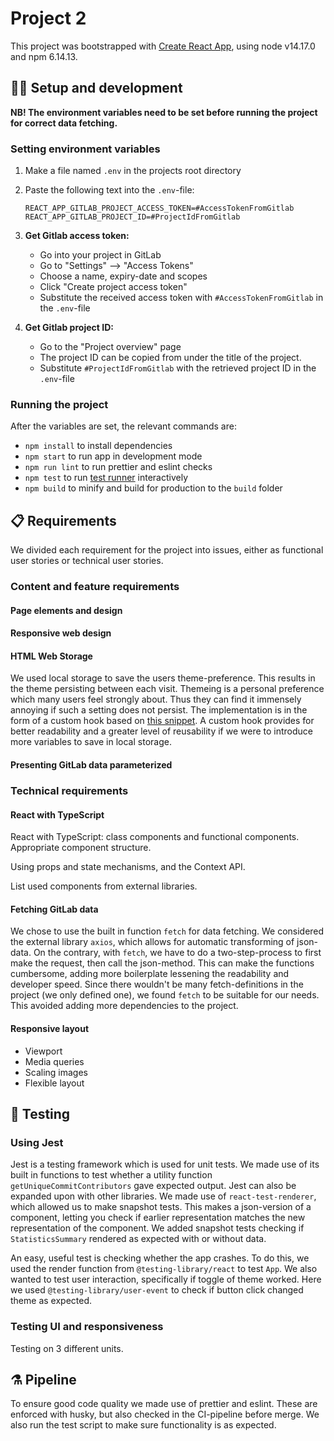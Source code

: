 # Project 2

This project was bootstrapped with [Create React App](https://github.com/facebook/create-react-app), using node v14.17.0 and npm 6.14.13.

## 👩‍💻 Setup and development

**NB! The environment variables need to be set before running the project for correct data fetching.**

### Setting environment variables

1. Make a file named `.env` in the projects root directory
2. Paste the following text into the `.env`-file:

   ```text
   REACT_APP_GITLAB_PROJECT_ACCESS_TOKEN=#AccessTokenFromGitlab
   REACT_APP_GITLAB_PROJECT_ID=#ProjectIdFromGitlab
   ```

3. **Get Gitlab access token:**

   - Go into your project in GitLab
   - Go to "Settings" --> "Access Tokens"
   - Choose a name, expiry-date and scopes
   - Click "Create project access token"
   - Substitute the received access token with `#AccessTokenFromGitlab` in the `.env`-file

4. **Get Gitlab project ID:**
   - Go to the "Project overview" page
   - The project ID can be copied from under the title of the project.
   - Substitute `#ProjectIdFromGitlab` with the retrieved project ID in the `.env`-file

### Running the project

After the variables are set, the relevant commands are:

- `npm install` to install dependencies
- `npm start` to run app in development mode
- `npm run lint` to run prettier and eslint checks
- `npm test` to run [test runner](https://facebook.github.io/create-react-app/docs/running-tests) interactively
- `npm build` to minify and build for production to the `build` folder

## 📋 Requirements

We divided each requirement for the project into issues, either as functional user stories or technical user stories.

### Content and feature requirements

#### Page elements and design

#### Responsive web design

#### HTML Web Storage

We used local storage to save the users theme-preference. This results in the theme persisting between each visit. Themeing is a personal preference which many users feel strongly about. Thus they can find it immensely annoying if such a setting does not persist. The implementation is in the form of a custom hook based on [this snippet](https://usehooks.com/useLocalStorage/). A custom hook provides for better readability and a greater level of reusability if we were to introduce more variables to save in local storage.

#### Presenting GitLab data parameterized

### Technical requirements

#### React with TypeScript

React with TypeScript: class components and functional components. Appropriate component structure.

Using props and state mechanisms, and the Context API.

List used components from external libraries.

#### Fetching GitLab data

We chose to use the built in function `fetch` for data fetching. We considered the external library `axios`, which allows for automatic transforming of json-data. On the contrary, with `fetch`, we have to do a two-step-process to first make the request, then call the json-method. This can make the functions cumbersome, adding more boilerplate lessening the readability and developer speed. Since there wouldn't be many fetch-definitions in the project (we only defined one), we found `fetch` to be suitable for our needs. This avoided adding more dependencies to the project.

#### Responsive layout

- Viewport
- Media queries
- Scaling images
- Flexible layout

## 🧪 Testing

### Using Jest

Jest is a testing framework which is used for unit tests. We made use of its built in functions to test whether a utility function `getUniqueCommitContributors` gave expected output. Jest can also be expanded upon with other libraries. We made use of `react-test-renderer`, which allowed us to make snapshot tests. This makes a json-version of a component, letting you check if earlier representation matches the new representation of the component. We added snapshot tests checking if `StatisticsSummary` rendered as expected with or without data.

An easy, useful test is checking whether the app crashes. To do this, we used the render function from `@testing-library/react` to test `App`. We also wanted to test user interaction, specifically if toggle of theme worked. Here we used `@testing-library/user-event` to check if button click changed theme as expected.

### Testing UI and responsiveness

Testing on 3 different units.

## ⚗️ Pipeline

To ensure good code quality we made use of prettier and eslint. These are enforced with husky, but also checked in the CI-pipeline before merge. We also run the test script to make sure functionality is as expected.
